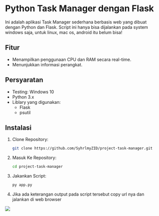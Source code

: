 # Python Task Manager dengan Flask

Ini adalah aplikasi Task Manager sederhana berbasis web yang dibuat dengan Python dan Flask.
Script ini hanya bisa dijalankan pada system windows saja, untuk linux, mac os, android itu belum bisa!

## Fitur
- Menampilkan penggunaan CPU dan RAM secara real-time.
- Menunjukkan informasi perangkat.

## Persyaratan
- Testing: Windows 10
- Python 3.x
- Liblary yang digunakan:
  - Flask
  - psutil

## Instalasi
1. Clone Repository:
   ```bash
   git clone https://github.com/SyhrlmyZID/project-task-manager.git

2. Masuk Ke Repository:
   ```bash
   cd project-task-manager

3. Jakankan Script:
   ```bash
   py app.py

4. Jika ada keterangan output pada script tersebut copy url nya dan jalankan di web browser
   
![](screenshot.gif)
